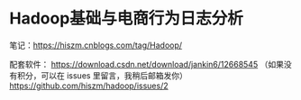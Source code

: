 # Hadoop基础与电商行为日志分析

笔记：https://hiszm.cnblogs.com/tag/Hadoop/

配套软件： https://download.csdn.net/download/jankin6/12668545
（如果没有积分，可以在 issues 里留言，我稍后邮箱发你）
https://github.com/hiszm/hadoop/issues/2
